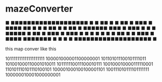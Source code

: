 # mazeConverter


■  ■■■■■■■■■■■■■■■■■■■
■        ■          ■■              ■
■  ■■  ■  ■■■    ■  ■■■■  ■■
■  ■    ■      ■■      ■  ■    ■■
■  ■■■■■■    ■■■      ■  ■■■
■    ■      ■        ■■■■■      ■
■■  ■  ■■■  ■  ■■■  ■    ■  ■
■        ■      ■    ■        ■■  ■
■    ■■■  ■  ■■■■  ■■■■■■■
■            ■      ■                ■
■■■■■■■■■■■■■■■■■■■  ■

this map conver like this 

101111111111111111111
100001000001100000001
101101011100101111011
101001000110001010011
101111110011100010111
100100010000111110001
110101110101110100101
100001000100100001101
100111010111101111111
100000010001000000001
